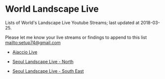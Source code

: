# World Landscape Live
Lists of World's Landscape Live Youtube Streams; last updated at 2018-03-25.

Please let me know your live streams or findings to append to this list [mailto:setup74@gmail.com](mailto:setup74@gmail.com)


- [Ajaccio Live](https://www.youtube.com/watch?v=sDNHnV4gL6k)

- [Seoul Landscape Live - North](https://www.youtube.com/watch?v=i1YvOuuliTk)
- [Seoul Landscape Live - South East](https://www.youtube.com/watch?v=JOAJlnmcCMY)

